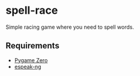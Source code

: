 # spell-race

Simple racing game where you need to spell words.

## Requirements

- [Pygame Zero](https://pygame-zero.readthedocs.io/en/stable/index.html)
- [espeak-ng](https://github.com/espeak-ng/espeak-ng/)
